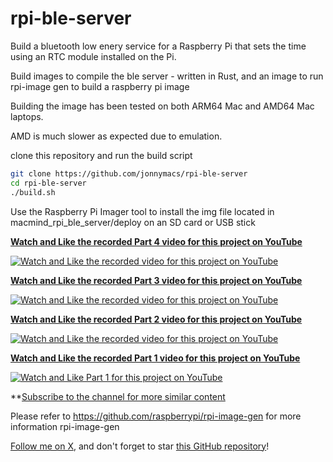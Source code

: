 # rpi-ble-server

Build a bluetooth low enery service for a Raspberry Pi that sets the time using an RTC module installed on the Pi.

Build images to compile the ble server - written in Rust, and an
image to run rpi-image gen to build a raspberry pi image

Building the image has been tested on both ARM64 Mac and AMD64 Mac laptops.

AMD is much slower as expected due to emulation.

clone this repository and run the build script

```sh
git clone https://github.com/jonnymacs/rpi-ble-server
cd rpi-ble-server
./build.sh
```

Use the Raspberry Pi Imager tool to install the img file located in macmind_rpi_ble_server/deploy
on an SD card or USB stick

**[Watch and Like the recorded Part 4 video for this project on YouTube](https://www.youtube.com/watch?v=)** 

[![Watch and Like the recorded video for this project on YouTube](https://img.youtube.com/vi//maxresdefault.jpg)](https://www.youtube.com/watch?v=)

**[Watch and Like the recorded Part 3 video for this project on YouTube](https://www.youtube.com/watch?v=679RFH8dj9Y)** 

[![Watch and Like the recorded video for this project on YouTube](https://img.youtube.com/vi/679RFH8dj9Y/maxresdefault.jpg)](https://www.youtube.com/watch?v=679RFH8dj9Y)

**[Watch and Like the recorded Part 2 video for this project on YouTube](https://www.youtube.com/watch?v=0ViqA6MWkeo)** 

[![Watch and Like the recorded video for this project on YouTube](https://img.youtube.com/vi/0ViqA6MWkeo/maxresdefault.jpg)](https://www.youtube.com/watch?v=0ViqA6MWkeo)

**[Watch and Like the recorded Part 1 video for this project on YouTube](https://www.youtube.com/watch?v=L8ZH9zQwcY8)** 

[![Watch and Like Part 1 for this project on YouTube](https://img.youtube.com/vi/L8ZH9zQwcY8/maxresdefault.jpg)](https://www.youtube.com/watch?v=L8ZH9zQwcY8)

**[Subscribe to the channel for more similar content](https://www.youtube.com/@macmind-io?sub_confirmation=1)

Please refer to https://github.com/raspberrypi/rpi-image-gen for more information rpi-image-gen

[Follow me on X](https://x.com/jonnymacs), and don't forget to star [this GitHub repository](https://github.com/jonnymacs/rpi_ble_server)!
